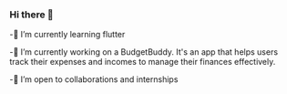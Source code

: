 ### Hi there 👋

 
 -🌱 I’m currently learning flutter

 -🔭 I’m currently working on a BudgetBuddy. It's an app that helps users track their expenses and incomes to manage their finances effectively.

 -👯 I’m open to collaborations and internships 
